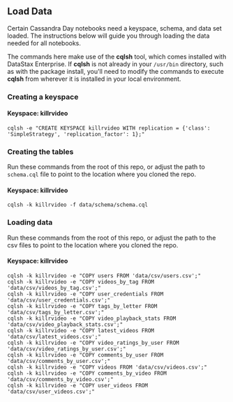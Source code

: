 ## Load Data

Certain Cassandra Day notebooks need a keyspace, schema, and data set loaded. The instructions below will guide you through loading the data needed for all notebooks.

The commands here make use of the **cqlsh** tool, which comes installed with DataStax Enterprise. If **cqlsh** is not already in your `/usr/bin` directory, such as with the package install, you'll need to modify the commands to execute **cqlsh** from wherever it is installed in your local environment.
### Creating a keyspace

#### Keyspace: killrvideo
```
cqlsh -e "CREATE KEYSPACE killrvideo WITH replication = {'class': 'SimpleStrategy', 'replication_factor': 1};"
```

### Creating the tables

Run these commands from the root of this repo, or adjust the path to `schema.cql` file to point to the location where you cloned the repo.

#### Keyspace: killrvideo
```
cqlsh -k killrvideo -f data/schema/schema.cql
```

### Loading data

Run these commands from the root of this repo, or adjust the path to the csv files to point to the location where you cloned the repo.

#### Keyspace: killrvideo
```
cqlsh -k killrvideo -e "COPY users FROM 'data/csv/users.csv';"
cqlsh -k killrvideo -e "COPY videos_by_tag FROM 'data/csv/videos_by_tag.csv';"
cqlsh -k killrvideo -e "COPY user_credentials FROM 'data/csv/user_credentials.csv';"
cqlsh -k killrvideo -e "COPY tags_by_letter FROM 'data/csv/tags_by_letter.csv';"
cqlsh -k killrvideo -e "COPY video_playback_stats FROM 'data/csv/video_playback_stats.csv';"
cqlsh -k killrvideo -e "COPY latest_videos FROM 'data/csv/latest_videos.csv';"
cqlsh -k killrvideo -e "COPY video_ratings_by_user FROM 'data/csv/video_ratings_by_user.csv';"
cqlsh -k killrvideo -e "COPY comments_by_user FROM 'data/csv/comments_by_user.csv';"
cqlsh -k killrvideo -e "COPY videos FROM 'data/csv/videos.csv';"
cqlsh -k killrvideo -e "COPY comments_by_video FROM 'data/csv/comments_by_video.csv';"
cqlsh -k killrvideo -e "COPY user_videos FROM 'data/csv/user_videos.csv';"
```
